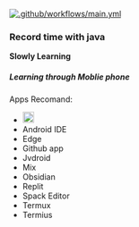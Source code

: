 [![.github/workflows/main.yml](https://github.com/mineqwwe/java-learning/actions/workflows/main.yml/badge.svg)](https://github.com/mineqwwe/java-learning/actions/workflows/main.yml)


### Record time with java

**Slowly Learning**

##### Learning through Moblie phone
Apps Recomand:

- [<img src="https://github.com/mineqwwe/java-learning/blob/main/png/Acode.png" alt="Acode" height="20">](https://github.com/deadlyjack/Acode)
- Android IDE
- Edge
- Github app
- Jvdroid
- Mix
- Obsidian
- Replit
- Spack Editor
- Termux
- Termius




